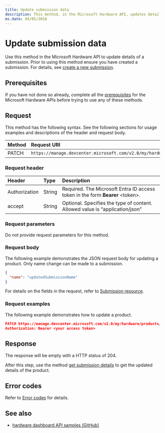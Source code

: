 ```yaml
---
title: Update submission data
description: This method, in the Microsoft Hardware API, updates details of a submission.
ms.date: 04/05/2018
---
```


# Update submission data 

Use this method in the Microsoft Hardware API to update details of a submission. Prior to using this method ensure you have created a submission. For details, see [create a new submission](hardware-submission-create.md).


## Prerequisites
If you have not done so already, complete all the [prerequisites](dashboard-api.md) for the Microsoft Hardware APIs before trying to use any of these methods.

## Request
This method has the following syntax. See the following sections for usage examples and descriptions of the header and request body.

| Method | Request URI |
|:--|:--|
| PATCH | `https://manage.devcenter.microsoft.com/v2.0/my/hardware/products/{productID}/submissions/{submissionId}`

### Request header

| Header | Type | Description |
|:--|:--|:--|
|Authorization | String | Required. The Microsoft Entra ID access token in the form **Bearer** \<token\>. |
| accept | String |	Optional. Specifies the type of content. Allowed value is “application/json” |

### Request parameters

Do not provide request parameters for this method.

### Request body

The following example demonstrates the JSON request body for updating a product. Only name change can be made to a submission.

```json
{
  "name": "updatedSubmissionName"
}
```

For details on the fields in the request, refer to [Submission resource](get-product-data.md#submission-resource).

### Request examples
The following example demonstrates how to update a product.

```json 
PATCH https://manage.devcenter.microsoft.com/v2.0/my/hardware/products/14631253285588838/submissions/1152921504627422408 HTTP/1.1
Authorization: Bearer <your access token>
```

## Response

The response will be empty with a HTTP status of 204.

After this step, use the method [get submission details](get-a-submission.md) to get the updated details of the product.

## Error codes
Refer to [Error codes](get-product-data.md#error-codes) for details.

## See also

- [hardware dashboard API samples (GitHub)](https://aka.ms/hpc_async_api_samples)
